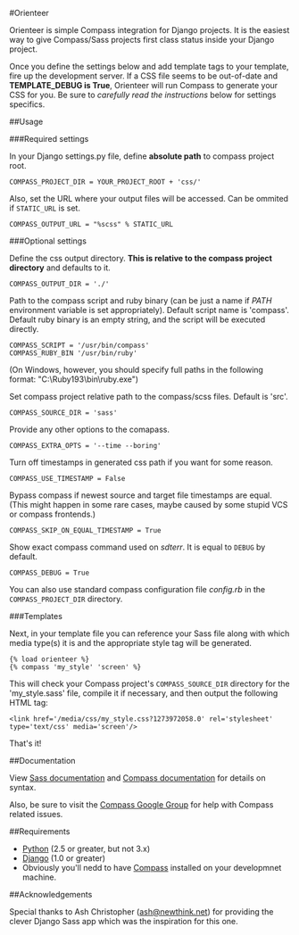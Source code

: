 #Orienteer

Orienteer is simple Compass integration for Django projects. It is the easiest
way to give Compass/Sass projects first class status inside your Django
project.

Once you define the settings below and add template tags to your template, fire
up the development server. If a CSS file seems to be out-of-date and
**TEMPLATE_DEBUG is True**, Orienteer will run Compass to generate your CSS for
you. Be sure to *carefully read the instructions* below for settings specifics.

##Usage

###Required settings

In your Django settings.py file, define **absolute path** to compass project
root.

    COMPASS_PROJECT_DIR = YOUR_PROJECT_ROOT + 'css/'

Also, set the URL where your output files will be accessed. Can be ommited if
`STATIC_URL` is set.

    COMPASS_OUTPUT_URL = "%scss" % STATIC_URL

###Optional settings

Define the css output directory. **This is relative to the compass project
directory** and defaults to it.

    COMPASS_OUTPUT_DIR = './'

Path to the compass script and ruby binary (can be just a name if *PATH*
environment variable is set appropriately). Default script name is 'compass'.
Default ruby binary is an empty string, and the script will be executed
directly.

    COMPASS_SCRIPT = '/usr/bin/compass'
    COMPASS_RUBY_BIN '/usr/bin/ruby'

(On Windows, however, you should specify full paths in the following
format: "C:\\Ruby193\\bin\\ruby.exe")

Set compass project relative path to the compass/scss files. Default is 'src'.

    COMPASS_SOURCE_DIR = 'sass'

Provide any other options to the comapass.

    COMPASS_EXTRA_OPTS = '--time --boring'

Turn off timestamps in generated css path if you want for some reason.

    COMPASS_USE_TIMESTAMP = False

Bypass compass if newest source and target file timestamps are equal. (This
might happen in some rare cases, maybe caused by some stupid VCS or compass
frontends.)

    COMPASS_SKIP_ON_EQUAL_TIMESTAMP = True

Show exact compass command used on *sdterr*. It is equal to `DEBUG`
by default.

    COMPASS_DEBUG = True

You can also use standard compass configuration file *config.rb* in the
`COMPASS_PROJECT_DIR` directory.

###Templates

Next, in your template file you can reference your Sass file along with which
media type(s) it is and the appropriate style tag will be generated.

    {% load orienteer %}
    {% compass 'my_style' 'screen' %}

This will check your Compass project's `COMPASS_SOURCE_DIR` directory for the
'my_style.sass' file, compile it if necessary, and then output the following
HTML tag:

    <link href='/media/css/my_style.css?1273972058.0' rel='stylesheet' type='text/css' media='screen'/>

That's it!

##Documentation

View [Sass documentation](http://sass-lang.com/docs.html) and
[Compass documentation](http://compass-style.org/reference/compass/) for
details on syntax.

Also, be sure to visit the
[Compass Google Group](http://groups.google.com/group/compass-users)
for help with Compass related issues.


##Requirements

- [Python](http://python.org/) (2.5 or greater, but not 3.x)
- [Django](http://www.djangoproject.com/) (1.0 or greater)
- Obviously you'll nedd to have [Compass](http://compass-style.org) installed
on your developmnet machine.

##Acknowledgements

Special thanks to Ash Christopher (ash@newthink.net) for providing the clever
Django Sass app which was the inspiration for this one.
